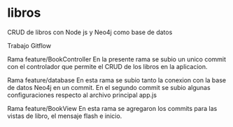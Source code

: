 # libros
CRUD de libros con Node js y Neo4j como base de datos 

Trabajo Gitflow

Rama feature/BookController
En la presente rama se subio un unico commit con el controlador que permite el CRUD de los libros en la aplicacion.

Rama feature/database
En esta rama se subio tanto la conexion con la base de datos Neo4j en un commit. En el segundo commit se subio algunas configuraciones respecto al archivo principal app.js 

Rama feature/BookView
En esta rama se agregaron los commits para las vistas de libro, el mensaje flash e inicio.

